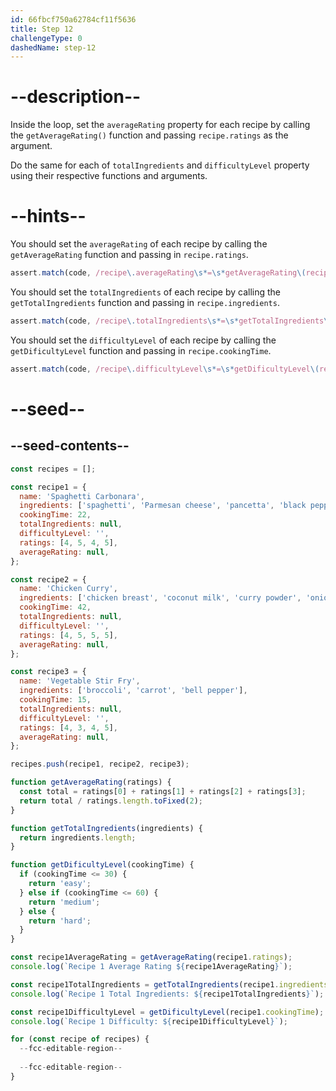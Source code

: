 ```yaml
---
id: 66fbcf750a62784cf11f5636
title: Step 12
challengeType: 0
dashedName: step-12
---
```


# --description--

Inside the loop, set the `averageRating` property for each recipe by calling the `getAverageRating()` function and passing `recipe.ratings` as the argument.

Do the same for each of `totalIngredients` and `difficultyLevel` property using their respective functions and arguments.

# --hints--

You should set the `averageRating` of each recipe by calling the `getAverageRating` function and passing in `recipe.ratings`.

```js
assert.match(code, /recipe\.averageRating\s*=\s*getAverageRating\(recipe\.ratings\);?/)
```

You should set the `totalIngredients` of each recipe by calling the `getTotalIngredients` function and passing in `recipe.ingredients`.

```js
assert.match(code, /recipe\.totalIngredients\s*=\s*getTotalIngredients\(recipe\.ingredients\);?/)
```

You should set the `difficultyLevel` of each recipe by calling the `getDificultyLevel` function and passing in `recipe.cookingTime`.

```js
assert.match(code, /recipe\.difficultyLevel\s*=\s*getDificultyLevel\(recipe\.cookingTime\);?/)
```

# --seed--

## --seed-contents--

```js
const recipes = [];

const recipe1 = {
  name: 'Spaghetti Carbonara',
  ingredients: ['spaghetti', 'Parmesan cheese', 'pancetta', 'black pepper'],
  cookingTime: 22,
  totalIngredients: null,
  difficultyLevel: '',
  ratings: [4, 5, 4, 5],
  averageRating: null,
};

const recipe2 = {
  name: 'Chicken Curry',
  ingredients: ['chicken breast', 'coconut milk', 'curry powder', 'onion', 'garlic'],
  cookingTime: 42,
  totalIngredients: null,
  difficultyLevel: '',
  ratings: [4, 5, 5, 5],
  averageRating: null,
};

const recipe3 = {
  name: 'Vegetable Stir Fry',
  ingredients: ['broccoli', 'carrot', 'bell pepper'],
  cookingTime: 15,
  totalIngredients: null,
  difficultyLevel: '',
  ratings: [4, 3, 4, 5],
  averageRating: null,
};

recipes.push(recipe1, recipe2, recipe3);

function getAverageRating(ratings) {
  const total = ratings[0] + ratings[1] + ratings[2] + ratings[3];
  return total / ratings.length.toFixed(2);
}

function getTotalIngredients(ingredients) {
  return ingredients.length;
}

function getDificultyLevel(cookingTime) {
  if (cookingTime <= 30) {
    return 'easy';
  } else if (cookingTime <= 60) {
    return 'medium';
  } else {
    return 'hard';
  }
}

const recipe1AverageRating = getAverageRating(recipe1.ratings);
console.log(`Recipe 1 Average Rating ${recipe1AverageRating}`);

const recipe1TotalIngredients = getTotalIngredients(recipe1.ingredients);
console.log(`Recipe 1 Total Ingredients: ${recipe1TotalIngredients}`);

const recipe1DifficultyLevel = getDificultyLevel(recipe1.cookingTime);
console.log(`Recipe 1 Difficulty: ${recipe1DifficultyLevel}`);

for (const recipe of recipes) {
  --fcc-editable-region--
  
  --fcc-editable-region--
}
```
